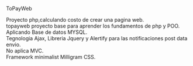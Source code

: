 ToPayWeb

Proyecto php,calculando costo de crear una pagina web.<br>
topayweb proyecto base para aprender los fundamentos de php y POO.<br>
Aplicando Base de datos MYSQL.<br>
Tegnologia Ajax, Libreria Jquery y Alertify para las notificaciones post data envio.<br>
No aplica MVC.<br>
Framework minimalist Milligram CSS.<br> 




